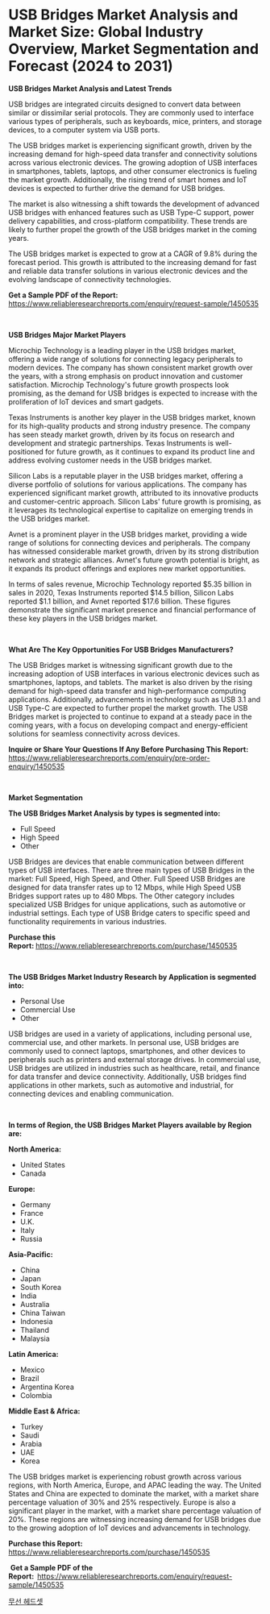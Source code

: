 <p><h1>USB Bridges Market Analysis and Market Size: Global Industry Overview, Market Segmentation and Forecast (2024 to 2031)</h1></p><p><strong>USB Bridges Market Analysis and Latest Trends</strong></p>
<p><p>USB bridges are integrated circuits designed to convert data between similar or dissimilar serial protocols. They are commonly used to interface various types of peripherals, such as keyboards, mice, printers, and storage devices, to a computer system via USB ports.</p><p>The USB bridges market is experiencing significant growth, driven by the increasing demand for high-speed data transfer and connectivity solutions across various electronic devices. The growing adoption of USB interfaces in smartphones, tablets, laptops, and other consumer electronics is fueling the market growth. Additionally, the rising trend of smart homes and IoT devices is expected to further drive the demand for USB bridges.</p><p>The market is also witnessing a shift towards the development of advanced USB bridges with enhanced features such as USB Type-C support, power delivery capabilities, and cross-platform compatibility. These trends are likely to further propel the growth of the USB bridges market in the coming years.</p><p>The USB bridges market is expected to grow at a CAGR of 9.8% during the forecast period. This growth is attributed to the increasing demand for fast and reliable data transfer solutions in various electronic devices and the evolving landscape of connectivity technologies.</p></p>
<p><strong>Get a Sample PDF of the Report:&nbsp;</strong> <a href="https://www.reliableresearchreports.com/enquiry/request-sample/1450535">https://www.reliableresearchreports.com/enquiry/request-sample/1450535</a></p>
<p>&nbsp;</p>
<p><strong>USB Bridges Major Market Players</strong></p>
<p><p>Microchip Technology is a leading player in the USB bridges market, offering a wide range of solutions for connecting legacy peripherals to modern devices. The company has shown consistent market growth over the years, with a strong emphasis on product innovation and customer satisfaction. Microchip Technology's future growth prospects look promising, as the demand for USB bridges is expected to increase with the proliferation of IoT devices and smart gadgets.</p><p>Texas Instruments is another key player in the USB bridges market, known for its high-quality products and strong industry presence. The company has seen steady market growth, driven by its focus on research and development and strategic partnerships. Texas Instruments is well-positioned for future growth, as it continues to expand its product line and address evolving customer needs in the USB bridges market.</p><p>Silicon Labs is a reputable player in the USB bridges market, offering a diverse portfolio of solutions for various applications. The company has experienced significant market growth, attributed to its innovative products and customer-centric approach. Silicon Labs' future growth is promising, as it leverages its technological expertise to capitalize on emerging trends in the USB bridges market.</p><p>Avnet is a prominent player in the USB bridges market, providing a wide range of solutions for connecting devices and peripherals. The company has witnessed considerable market growth, driven by its strong distribution network and strategic alliances. Avnet's future growth potential is bright, as it expands its product offerings and explores new market opportunities.</p><p>In terms of sales revenue, Microchip Technology reported $5.35 billion in sales in 2020, Texas Instruments reported $14.5 billion, Silicon Labs reported $1.1 billion, and Avnet reported $17.6 billion. These figures demonstrate the significant market presence and financial performance of these key players in the USB bridges market.</p></p>
<p>&nbsp;</p>
<p><strong>What Are The Key Opportunities For USB Bridges Manufacturers?</strong></p>
<p><p>The USB Bridges market is witnessing significant growth due to the increasing adoption of USB interfaces in various electronic devices such as smartphones, laptops, and tablets. The market is also driven by the rising demand for high-speed data transfer and high-performance computing applications. Additionally, advancements in technology such as USB 3.1 and USB Type-C are expected to further propel the market growth. The USB Bridges market is projected to continue to expand at a steady pace in the coming years, with a focus on developing compact and energy-efficient solutions for seamless connectivity across devices.</p></p>
<p><strong>Inquire or Share Your Questions If Any Before Purchasing This Report:</strong> <a href="https://www.reliableresearchreports.com/enquiry/pre-order-enquiry/1450535">https://www.reliableresearchreports.com/enquiry/pre-order-enquiry/1450535</a></p>
<p>&nbsp;</p>
<p><strong>Market Segmentation</strong></p>
<p><strong>The USB Bridges Market Analysis by types is segmented into:</strong></p>
<p><ul><li>Full Speed</li><li>High Speed</li><li>Other</li></ul></p>
<p><p>USB Bridges are devices that enable communication between different types of USB interfaces. There are three main types of USB Bridges in the market: Full Speed, High Speed, and Other. Full Speed USB Bridges are designed for data transfer rates up to 12 Mbps, while High Speed USB Bridges support rates up to 480 Mbps. The Other category includes specialized USB Bridges for unique applications, such as automotive or industrial settings. Each type of USB Bridge caters to specific speed and functionality requirements in various industries.</p></p>
<p><strong>Purchase this Report:&nbsp;</strong><a href="https://www.reliableresearchreports.com/purchase/1450535">https://www.reliableresearchreports.com/purchase/1450535</a></p>
<p>&nbsp;</p>
<p><strong>The USB Bridges Market Industry Research by Application is segmented into:</strong></p>
<p><ul><li>Personal Use</li><li>Commercial Use</li><li>Other</li></ul></p>
<p><p>USB bridges are used in a variety of applications, including personal use, commercial use, and other markets. In personal use, USB bridges are commonly used to connect laptops, smartphones, and other devices to peripherals such as printers and external storage drives. In commercial use, USB bridges are utilized in industries such as healthcare, retail, and finance for data transfer and device connectivity. Additionally, USB bridges find applications in other markets, such as automotive and industrial, for connecting devices and enabling communication.</p></p>
<p>&nbsp;</p>
<p><strong>In terms of Region, the USB Bridges Market Players available by Region are:</strong></p>
<p>
    <p> <strong> North America: </strong>
        <ul>
            <li>United States</li>
            <li>Canada</li>
        </ul>
        </p> 
    <p> <strong> Europe: </strong>
        <ul>
            <li>Germany</li>
            <li>France</li>
            <li>U.K.</li>
            <li>Italy</li>
            <li>Russia</li>
        </ul>
        </p> 
    <p> <strong> Asia-Pacific: </strong>
        <ul>
            <li>China</li>
            <li>Japan</li>
            <li>South Korea</li>
            <li>India</li>
            <li>Australia</li>
            <li>China Taiwan</li>
            <li>Indonesia</li>
            <li>Thailand</li>
            <li>Malaysia</li>
        </ul>
        </p> 
    <p> <strong> Latin America: </strong>
        <ul>
            <li>Mexico</li>
            <li>Brazil</li>
            <li>Argentina Korea</li>
            <li>Colombia</li>
        </ul>
        </p> 
    <p> <strong> Middle East & Africa: </strong>
        <ul>
            <li>Turkey</li>
            <li>Saudi</li>
            <li>Arabia</li>
            <li>UAE</li>
            <li>Korea</li>
        </ul>
    </p>
    </p>
<p><p>The USB bridges market is experiencing robust growth across various regions, with North America, Europe, and APAC leading the way. The United States and China are expected to dominate the market, with a market share percentage valuation of 30% and 25% respectively. Europe is also a significant player in the market, with a market share percentage valuation of 20%. These regions are witnessing increasing demand for USB bridges due to the growing adoption of IoT devices and advancements in technology.</p></p>
<p><strong>Purchase this Report: </strong><a href="https://www.reliableresearchreports.com/purchase/1450535">https://www.reliableresearchreports.com/purchase/1450535</a></p>
<p>&nbsp;<strong>Get a Sample PDF of the Report:&nbsp;&nbsp;</strong><a href="https://www.reliableresearchreports.com/enquiry/request-sample/1450535">https://www.reliableresearchreports.com/enquiry/request-sample/1450535</a></p>
<p><strong></strong></p>
<p><p><a href="https://github.com/Skyleitney456456/Market-Research-Report-List-1/blob/main/91754128645.md">무선 헤드셋</a></p></p>